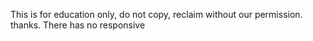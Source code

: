 This is for education only, do not copy, reclaim without our permission. thanks.
There has no responsive
